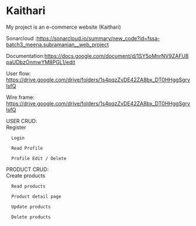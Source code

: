 # Kaithari 
My project is an e-commerce website (Kaithari)

Sonarcloud :https://sonarcloud.io/summary/new_code?id=fssa-batch3_meena.subramanian__web_project

Documentation:https://docs.google.com/document/d/1SY5oMnrNV9ZAFU8paUDbzOnmwYM8PGL1/edit

User flow: https://drive.google.com/drive/folders/1s4pqzZvDE42ZA8bx_DT0HHggSgrvIsfQ

Wire frame: https://drive.google.com/drive/folders/1s4pqzZvDE42ZA8bx_DT0HHggSgrvIsfQ

USER CRUD:   
      Register   
    
      Login  
    
      Read Profile 
    
      Profile Edit / Delete  



PRODUCT CRUD:  
      Create products  
    
      Read products  
    
      Product detail page  

      Update products 
    
      Delete products   
